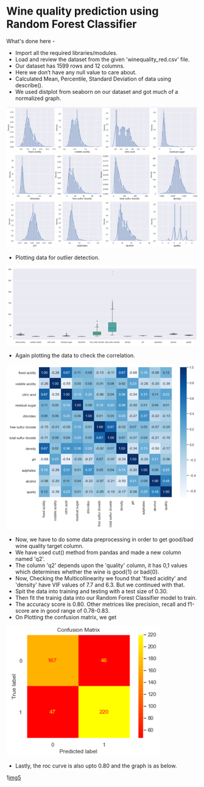 # Wine quality prediction using Random Forest Classifier

What's done here -
* Import all the required libraries/modules.
* Load and review the dataset from the given 'winequality_red.csv' file.
* Our dataset has 1599 rows and 12 columns.
* Here we don’t have any null value to care about.
* Calculated Mean, Percentile, Standard Deviation of data using describe().
* We used distplot from seaborn on our dataset and got much of a normalized graph.

![img1](/img/rfc1.PNG)

* Plotting data for outlier detection.

![img2](/img/rfc2.PNG)

* Again plotting the data to check the correlation.

![img3](/img/rfc3.PNG)

* Now, we have to do some data preprocessing in order to get good/bad wine quality target column.
* We have used cut() method from pandas and made a new column named 'q2'.
* The column 'q2' depends upon the 'quality' column, it has 0,1 values which determines whether the wine is good{1} or bad{0}.
* Now, Checking the Multicollinearity we found that 'fixed acidity' and 'density' have VIF values of 7.7 and 6.3. But we continued with that.
* Spit the data into training and testing with a test size of 0.30.
* Then fit the trainig data into our Random Forest Classifier model to train.
* The accuracy score is 0.80. Other metrices like precision, recall and f1-score are in good range of 0.78-0.83.
* On Plotting the confusion matrix, we get

![img4](/img/rfc4.PNG)

* Lastly, the roc curve is also upto 0.80 and the graph is as below.

1[img5](/img/rfc5.PNG)

